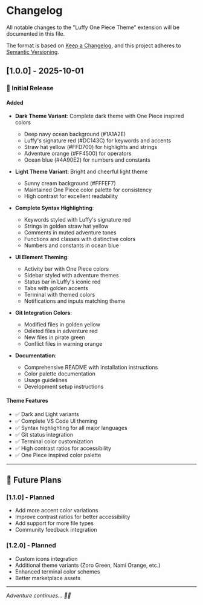 # Changelog

All notable changes to the "Luffy One Piece Theme" extension will be documented in this file.

The format is based on [Keep a Changelog](https://keepachangelog.com/en/1.0.0/),
and this project adheres to [Semantic Versioning](https://semver.org/spec/v2.0.0.html).

## [1.0.0] - 2025-10-01

### 🎉 Initial Release

#### Added
- **Dark Theme Variant**: Complete dark theme with One Piece inspired colors
  - Deep navy ocean background (#1A1A2E)
  - Luffy's signature red (#DC143C) for keywords and accents
  - Straw hat yellow (#FFD700) for highlights and strings
  - Adventure orange (#FF4500) for operators
  - Ocean blue (#4A90E2) for numbers and constants

- **Light Theme Variant**: Bright and cheerful light theme
  - Sunny cream background (#FFFEF7) 
  - Maintained One Piece color palette for consistency
  - High contrast for excellent readability

- **Complete Syntax Highlighting**:
  - Keywords styled with Luffy's signature red
  - Strings in golden straw hat yellow
  - Comments in muted adventure tones
  - Functions and classes with distinctive colors
  - Numbers and constants in ocean blue

- **UI Element Theming**:
  - Activity bar with One Piece colors
  - Sidebar styled with adventure themes
  - Status bar in Luffy's iconic red
  - Tabs with golden accents
  - Terminal with themed colors
  - Notifications and inputs matching theme

- **Git Integration Colors**:
  - Modified files in golden yellow
  - Deleted files in adventure red
  - New files in pirate green
  - Conflict files in warning orange

- **Documentation**:
  - Comprehensive README with installation instructions
  - Color palette documentation
  - Usage guidelines
  - Development setup instructions

#### Theme Features
- ✅ Dark and Light variants
- ✅ Complete VS Code UI theming
- ✅ Syntax highlighting for all major languages
- ✅ Git status integration
- ✅ Terminal color customization
- ✅ High contrast ratios for accessibility
- ✅ One Piece inspired color palette

---

## 🔮 Future Plans

### [1.1.0] - Planned
- Add more accent color variations
- Improve contrast ratios for better accessibility
- Add support for more file types
- Community feedback integration

### [1.2.0] - Planned  
- Custom icons integration
- Additional theme variants (Zoro Green, Nami Orange, etc.)
- Enhanced terminal color schemes
- Better marketplace assets

---

*Adventure continues... 🏴‍☠️*